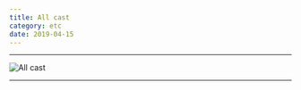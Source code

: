 ```yaml
---
title: All cast
category: etc
date: 2019-04-15
---
```


-----

![All cast](/assets/img/etc/all_cast.gif)

-----